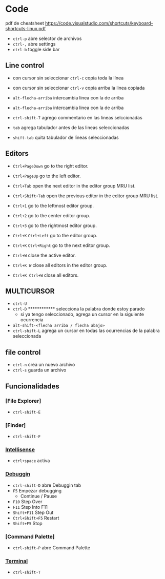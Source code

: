 # Code

pdf de cheatsheet https://code.visualstudio.com/shortcuts/keyboard-shortcuts-linux.pdf

- `ctrl-p` abre selector de archivos
- `ctrl-,` abre settings
- `ctrl-b` toggle side bar

## Line control

- con cursor sin seleccionar `ctrl-c` copia toda la línea
- con cursor sin seleccionar `ctrl-v` copia arriba la linea copiada
- `alt-flecha-arriba` intercambia linea con la de arriba
- `alt-flecha-arriba` intercambia linea con la de arriba

- `ctrl-shift-7` agrego commentario en las lineas selccionadas

- `tab` agrega tabulador antes de las lineas seleccionadas
- `shift-tab` quita tabulador de líneas seleccionadas

## Editors

- `Ctrl+PageDown` go to the right editor.
- `Ctrl+PageUp` go to the left editor.
- `Ctrl+Tab` open the next editor in the editor group MRU list.
- `Ctrl+Shift+Tab` open the previous editor in the editor group MRU list.
- `Ctrl+1` go to the leftmost editor group.
- `Ctrl+2` go to the center editor group.
- `Ctrl+3` go to the rightmost editor group.
- `Ctrl+K` `Ctrl+Left` go to the editor group.

- `Ctrl+K` `Ctrl+Right` go to the next editor group.
- `Ctrl+W` close the active editor.
- `Ctrl+K W`  close all editors in the editor group.
- `Ctrl+K Ctrl+W`  close all editors.

## MULTICURSOR

- `ctrl-U`
- `ctrl-D` ************ selecciona la palabra donde estoy parado
    - si ya tengo seleccionado, agrega un cursor en la siguiente ocurrencia
- `alt-shift-<flecha arriba / flecha abajo>` 
- `ctrl-shift-L` agrega un cursor en todas las ocurrencias de la palabra seleccionada


## file control


- `ctrl-n` crea un nuevo archivo
- `ctrl-s` guarda un archivo

## Funcionalidades

### [File Explorer]

- `ctrl-shift-E`

### [Finder]

- `ctrl-shift-F`

### [Intellisense](https://code.visualstudio.com/docs/editor/intellisense)

- `ctrl+space` activa

### [Debuggin](https://code.visualstudio.com/docs/editor/debugging)

- `ctrl-shift-D` abre Debuggin tab
- `F5` Empezar debugging
    - Continue / Pause
- `F10` Step Over 
- `F11` Step Into F11
- `Shift+F11` Step Out 
- `Ctrl+Shift+F5` Restart 
- `Shift+F5` Stop




### [Command Palette]

- `ctrl-shift-P` abre Command Palette

### [Terminal](https://code.visualstudio.com/docs/editor/integrated-terminal)

- `ctrl-shift-T`
